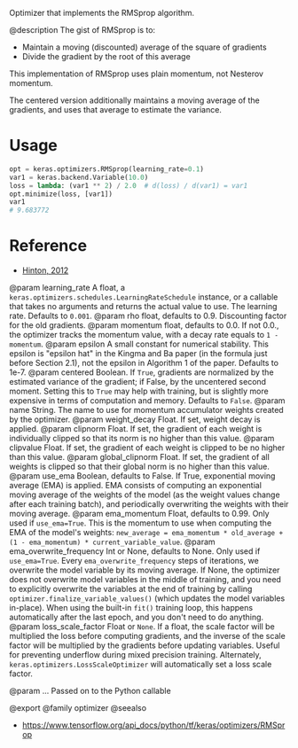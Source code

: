Optimizer that implements the RMSprop algorithm.

@description
The gist of RMSprop is to:

- Maintain a moving (discounted) average of the square of gradients
- Divide the gradient by the root of this average

This implementation of RMSprop uses plain momentum, not Nesterov momentum.

The centered version additionally maintains a moving average of the
gradients, and uses that average to estimate the variance.

# Usage
```python
opt = keras.optimizers.RMSprop(learning_rate=0.1)
var1 = keras.backend.Variable(10.0)
loss = lambda: (var1 ** 2) / 2.0  # d(loss) / d(var1) = var1
opt.minimize(loss, [var1])
var1
# 9.683772
```

# Reference
- [Hinton, 2012](
    http://www.cs.toronto.edu/~tijmen/csc321/slides/lecture_slides_lec6.pdf)

@param learning_rate A float, a
    `keras.optimizers.schedules.LearningRateSchedule` instance, or
    a callable that takes no arguments and returns the actual value to
    use. The learning rate. Defaults to `0.001`.
@param rho float, defaults to 0.9. Discounting factor for the old gradients.
@param momentum float, defaults to 0.0. If not 0.0., the optimizer tracks the
    momentum value, with a decay rate equals to `1 - momentum`.
@param epsilon A small constant for numerical stability. This epsilon is
    "epsilon hat" in the Kingma and Ba paper (in the formula just before
    Section 2.1), not the epsilon in Algorithm 1 of the paper. Defaults
    to 1e-7.
@param centered Boolean. If `True`, gradients are normalized by the estimated
    variance of the gradient; if False, by the uncentered second moment.
    Setting this to `True` may help with training, but is slightly more
    expensive in terms of computation and memory. Defaults to `False`.
@param name String. The name to use
  for momentum accumulator weights created by
  the optimizer.
@param weight_decay Float. If set, weight decay is applied.
@param clipnorm Float. If set, the gradient of each weight is individually
  clipped so that its norm is no higher than this value.
@param clipvalue Float. If set, the gradient of each weight is clipped to be
  no higher than this value.
@param global_clipnorm Float. If set, the gradient of all weights is clipped
  so that their global norm is no higher than this value.
@param use_ema Boolean, defaults to False. If True, exponential moving average
  (EMA) is applied. EMA consists of computing an exponential moving
  average of the weights of the model (as the weight values change after
  each training batch), and periodically overwriting the weights with
  their moving average.
@param ema_momentum Float, defaults to 0.99. Only used if `use_ema=True`.
  This is the momentum to use when computing
  the EMA of the model's weights:
  `new_average = ema_momentum * old_average + (1 - ema_momentum) *
  current_variable_value`.
@param ema_overwrite_frequency Int or None, defaults to None. Only used if
  `use_ema=True`. Every `ema_overwrite_frequency` steps of iterations,
  we overwrite the model variable by its moving average.
  If None, the optimizer
  does not overwrite model variables in the middle of training, and you
  need to explicitly overwrite the variables at the end of training
  by calling `optimizer.finalize_variable_values()`
  (which updates the model
  variables in-place). When using the built-in `fit()` training loop,
  this happens automatically after the last epoch,
  and you don't need to do anything.
@param loss_scale_factor Float or `None`. If a float, the scale factor will
  be multiplied the loss before computing gradients, and the inverse of
  the scale factor will be multiplied by the gradients before updating
  variables. Useful for preventing underflow during mixed precision
  training. Alternately, `keras.optimizers.LossScaleOptimizer` will
  automatically set a loss scale factor.

@param ... Passed on to the Python callable

@export
@family optimizer
@seealso
+ <https://www.tensorflow.org/api_docs/python/tf/keras/optimizers/RMSprop>
